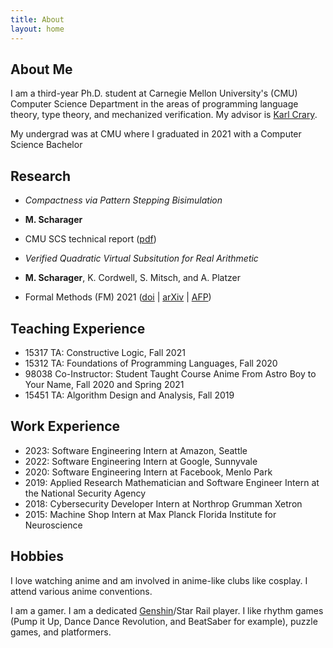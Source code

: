 ```yaml
---
title: About
layout: home
---
```


About Me
--------

I am a third-year Ph.D. student at Carnegie Mellon University's (CMU) Computer Science Department in the areas of programming language theory, type theory, and mechanized verification. My advisor is [Karl Crary](http://www.cs.cmu.edu/~crary/).

My undergrad was at CMU where I graduated in 2021 with a Computer Science Bachelor

Research
------
- _Compactness via Pattern Stepping Bisimulation_
- **M. Scharager**
- CMU SCS technical report ([pdf](http://reports-archive.adm.cs.cmu.edu/anon/2024/CMU-CS-24-117.pdf))

- _Verified Quadratic Virtual Subsitution for Real Arithmetic_
- **M. Scharager**, K. Cordwell, S. Mitsch, and A. Platzer    
- Formal Methods (FM) 2021 ([doi](https://link.springer.com/chapter/10.1007%2F978-3-030-90870-6_11) | [arXiv](https://arxiv.org/pdf/2105.14183.pdf) | [AFP](https://www.isa-afp.org/entries/Virtual_Substitution.html))


Teaching Experience
-------------------
- 15317 TA: Constructive Logic, Fall 2021
- 15312 TA: Foundations of Programming Languages, Fall 2020
- 98038 Co-Instructor: Student Taught Course Anime From Astro Boy to Your Name, Fall 2020 and Spring 2021
- 15451 TA: Algorithm Design and Analysis, Fall 2019

Work Experience
---------------
- 2023: Software Engineering Intern at Amazon, Seattle
- 2022: Software Engineering Intern at Google, Sunnyvale
- 2020: Software Engineering Intern at Facebook, Menlo Park
- 2019: Applied Research Mathematician and Software Engineer Intern at the National Security Agency
- 2018: Cybersecurity Developer Intern at Northrop Grumman Xetron
- 2015: Machine Shop Intern at Max Planck Florida Institute for Neuroscience

Hobbies
-------
I love watching anime and am involved in anime-like clubs like cosplay. I attend various anime conventions.

I am a gamer. I am a dedicated [Genshin](https://akasha.cv/profile/602552784)/Star Rail player. I like rhythm games (Pump it Up, Dance Dance Revolution, and BeatSaber for example), puzzle games, and platformers.
